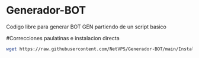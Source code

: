 # Generador-BOT

Codigo libre para generar BOT GEN partiendo de un script basico

#Correcciones paulatinas e instalacion directa

```bash
wget https://raw.githubusercontent.com/NetVPS/Generador-BOT/main/Instalador/install.sh ; chmod +rwx install.sh; ./install.sh --install
```
